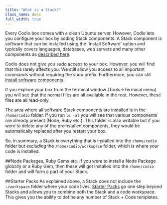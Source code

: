 ```yaml
---
title: "What is a Stack?"
class_name: docs
full_width: true
---
```


Every Codio box comes with a clean Ubuntu server. However, Codio lets you configure your box by adding Stack components. A Stack component is software that can be installed using the 'Install Software' option and typically covers languages, databases, web servers and many other components as [described here](/docs/boxes/installsw).

Codio does not give you sudo access to your box. However, you will find that this rarely affects you. We still allow you access to all important commands without requiring the sudo prefix. Furthermore, you can still [install software components](/docs/boxes/installsw).

If you explore your box from the terminal window (Tools->Terminal menu) you will see that the normal files are all available in the root. However, these files are all read-only. 

The area where all software Stack components are installed is in the `/home/codio` folder. If you run `ls -al` you will see that various components are already present (Node, Ruby etc.). This folder is also writable but if you were to delete any of the preinstalled components, they would be automatically replaced after you restart your box.

So, in summary, a Stack is everything that is installed into the `/home/codio` folder but *excluding* the `/home/codio/workspace` folder, which is where your code is installed.

##Node Packages, Ruby Gems etc.
If you were to install a Node Package globally or a Ruby Gem, then these will get installed into the `/home/codio` folder and will form a part of your Stack. 

##Starter Packs
As explained above, a Stack does not include the `~/workspace` folder where your code lives. [Starter Packs](/docs/quickstart/packs/) go one step beyond Stacks and allows you to combine both the Stack and a code workspace. This gives you the ability to define any number of Stack + Code templates. 



